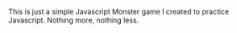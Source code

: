 This is just a simple Javascript Monster game I created to practice Javascript. Nothing more, nothing less. 